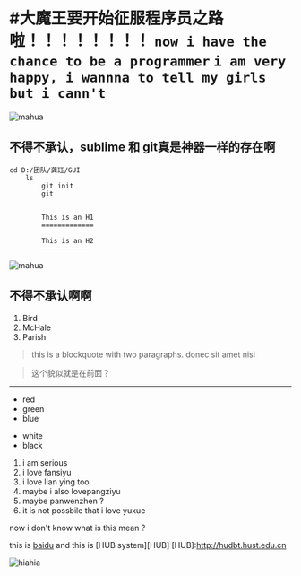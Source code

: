 
#大魔王要开始征服程序员之路啦！！！！！！！！
`now i have the chance to be a programmer`
`i am very happy, i wannna to tell my girls but i cann't`
===============================

![mahua](mahua-logo.jpg)
## 不得不承认，sublime 和 git真是神器一样的存在啊
    cd D:/团队/龚珏/GUI
	    ls
	        git init 
		    git


		    This is an H1
		    =============

		    This is an H2
		    -----------



![mahua](mahua-logo.jpg)
## 不得不承认啊啊
		
<ol>
<li>Bird</li>
<li>McHale</li>
<li>Parish</li>
</ol>




>this is a blockquote with two paragraphs.
donec sit amet nisl

> 这个貌似就是在前面？
*********
* red
* green
* blue 
- white
- black

1. i am serious 
2. i love fansiyu
3. i love lian ying too
4. maybe i also lovepangziyu 
6. maybe panwenzhen ?
5. it is not possbile that i love yuxue 


now i don't know what is this mean ?

this is [baidu](http://www.baidu.com) and this is [HUB system][HUB] 
[HUB]:http://hudbt.hust.edu.cn

![hiahia](http://cms-bucket.nosdn.127.net/catchpic/D/D3/D327194C78DFC5D6821D5C56D91A5FC5.jpg)

